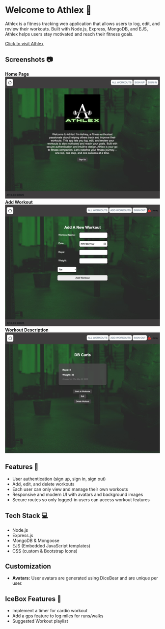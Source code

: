 




# Welcome to Athlex 🦾
Athlex is a fitness tracking web application that allows users to log, edit, and review their workouts. Built with Node.js, Express, MongoDB, and EJS, Athlex helps users stay motivated and reach their fitness goals.

[Click to visit Athlex](https://athlexs-a931aa1fe713.herokuapp.com/)





## Screenshots 📷

**Home Page** <img src="public/images/Home.png" alt="screenshot">
**Add Workout** <img src="public/images/Add.png" alt="screenshot">
**Workout Description** <img src="public/images/Workout.png" alt="screenshot">




## Features 🎨

- User authentication (sign up, sign in, sign out)
- Add, edit, and delete workouts
- Each user can only view and manage their own workouts
- Responsive and modern UI with avatars and background images
- Secure routes so only logged-in users can access workout features


## Tech Stack 💻

- Node.js
- Express.js
- MongoDB & Mongoose
- EJS (Embedded JavaScript templates)
- CSS (custom & Bootstrap Icons)


## Customization

- **Avatars:** User avatars are generated using DiceBear and are unique per user.

## IceBox Features 🧊

- Implement a timer for cardio workout
- Add a gps feature to log miles for runs/walks
- Suggested Workout playlist 